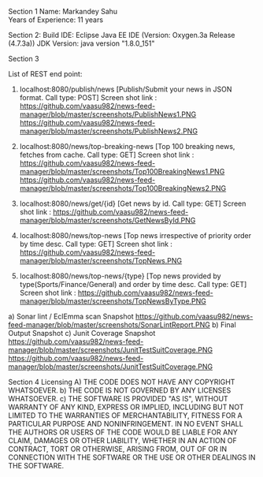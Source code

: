 Section 1
	Name: Markandey Sahu	
	Years of Experience: 11 years

Section 2: 
	Build IDE: Eclipse Java EE IDE (Version: Oxygen.3a Release (4.7.3a))
	JDK Version: java version "1.8.0_151"

Section 3 

List of REST end point:
1.	localhost:8080/publish/news 	[Publish/Submit your news in JSON format. Call type: POST]
	Screen shot link :	
	https://github.com/vaasu982/news-feed-manager/blob/master/screenshots/PublishNews1.PNG
	https://github.com/vaasu982/news-feed-manager/blob/master/screenshots/PublishNews2.PNG

2.	localhost:8080/news/top-breaking-news	[Top 100 breaking news, fetches from cache. Call type: GET]
	Screen shot link :
	https://github.com/vaasu982/news-feed-manager/blob/master/screenshots/Top100BreakingNews1.PNG
	https://github.com/vaasu982/news-feed-manager/blob/master/screenshots/Top100BreakingNews2.PNG
	
3. 	localhost:8080/news/get/{id} 	[Get news by id. Call type: GET]
	Screen shot link :
	https://github.com/vaasu982/news-feed-manager/blob/master/screenshots/GetNewsById.PNG
4. 	localhost:8080/news/top-news		[Top news irrespective of priority order by time desc. Call type: GET]
	Screen shot link :
	https://github.com/vaasu982/news-feed-manager/blob/master/screenshots/TopNews.PNG
5.	localhost:8080/news/top-news/{type}		[Top news provided by type(Sports/Finance/General) and order by time desc. Call type: GET]
	Screen shot link :
	https://github.com/vaasu982/news-feed-manager/blob/master/screenshots/TopNewsByType.PNG


a)	Sonar lint / EclEmma scan Snapshot 
 https://github.com/vaasu982/news-feed-manager/blob/master/screenshots/SonarLintReport.PNG
b)	Final Output Snapshot 
c)	Junit Coverage Snapshot
https://github.com/vaasu982/news-feed-manager/blob/master/screenshots/JunitTestSuitCoverage.PNG
https://github.com/vaasu982/news-feed-manager/blob/master/screenshots/JunitTestSuitCoverage.PNG
 

Section 4 
Licensing 
A)	THE CODE DOES NOT HAVE ANY COPYRIGHT WHATSOEVER. 
b)	THE CODE IS NOT GOVERNED BY ANY LICENSES WHATSOEVER. 
c)	THE SOFTWARE IS PROVIDED "AS IS", WITHOUT WARRANTY OF ANY KIND, EXPRESS OR IMPLIED, INCLUDING BUT NOT LIMITED TO THE WARRANTIES OF MERCHANTABILITY, FITNESS FOR A PARTICULAR PURPOSE AND NONINFRINGEMENT. IN NO EVENT SHALL THE AUTHORS OR USERS OF THE CODE WOULD BE LIABLE FOR ANY CLAIM, DAMAGES OR OTHER LIABILITY, WHETHER IN AN ACTION OF CONTRACT, TORT OR OTHERWISE, ARISING FROM, OUT OF OR IN CONNECTION WITH THE SOFTWARE OR THE USE OR OTHER DEALINGS IN THE SOFTWARE.
